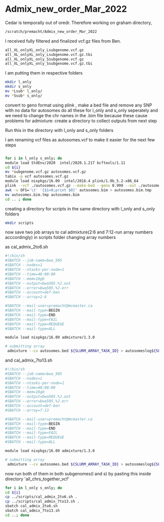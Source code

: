 # Admix_new_order_Mar_2022

Cedar is temporally out of oredr. Therefore working on graham directory,

```bash
/scratch/premacht/Admix_new_order_Mar_2022
```
I received fully filtered and finalized vcf.gz files from Ben.

```bash
all_XL_onlyXL_only_Lsubgenome.vcf.gz  
all_XL_onlyXL_only_Lsubgenome.vcf.gz.tbi
all_XL_onlyXL_only_Ssubgenome.vcf.gz  
all_XL_onlyXL_only_Ssubgenome.vcf.gz.tbi
```

I am putting them in respective folders 

```bash
mkdir l_only
mkdir s_only
mv *Lsub* l_only/
mv *Ssub* s_only/
```
convert to geno format using plink , make a bed file and remove any SNP with no data for autosomes do all these for l_only and s_only seperately and we need to change the chr names in the .bim file because these cause problems for admixture: create a directory to collect outputs from next step

Run this in the directory with l_only and s_only folders

I am renaming vcf files as autosomes.vcf to make it easier for the next few steps

```bash

for i in l_only s_only; do
module load StdEnv/2020  intel/2020.1.217 bcftools/1.11
cd ${i}
mv *subgenome.vcf.gz autosomes.vcf.gz
tabix -p vcf autosomes.vcf.gz
module load nixpkgs/16.09  intel/2016.4 plink/1.9b_5.2-x86_64
plink --vcf ./autosomes.vcf.gz --make-bed --geno 0.999 --out ./autosomes --allow-extra-chr --const-fid
awk -v OFS='\t' '{$1=0;print $0}' autosomes.bim > autosomes.bim.tmp
mv autosomes.bim.tmp autosomes.bim
cd .. ; done
```

creating a directory for scripts in the same directory with l_only and s_only folders

```bash
mkdir scripts
```

now save two job arrays to cal admixture(2:6 and 7:12-run array numbers acccordingly) in scripts folder changing array numbers

as cal_admix_2to6.sh

```bash
#!/bin/sh
#SBATCH --job-name=bwa_505
#SBATCH --nodes=1
#SBATCH --ntasks-per-node=1
#SBATCH --time=48:00:00
#SBATCH --mem=16gb
#SBATCH --output=bwa505.%J.out
#SBATCH --error=bwa505.%J.err
#SBATCH --account=def-ben
#SBATCH --array=2-6

#SBATCH --mail-user=premacht@mcmaster.ca
#SBATCH --mail-type=BEGIN
#SBATCH --mail-type=END
#SBATCH --mail-type=FAIL
#SBATCH --mail-type=REQUEUE
#SBATCH --mail-type=ALL

module load nixpkgs/16.09 admixture/1.3.0

# submitting array
 admixture --cv autosomes.bed ${SLURM_ARRAY_TASK_ID} > autosomeslog${SLURM_ARRAY_TASK_ID}.out
 ```
and cal_admix_7to13.sh

```bash
#!/bin/sh
#SBATCH --job-name=bwa_505
#SBATCH --nodes=1
#SBATCH --ntasks-per-node=1
#SBATCH --time=48:00:00
#SBATCH --mem=16gb
#SBATCH --output=bwa505.%J.out
#SBATCH --error=bwa505.%J.err
#SBATCH --account=def-ben
#SBATCH --array=7-13

#SBATCH --mail-user=premacht@mcmaster.ca
#SBATCH --mail-type=BEGIN
#SBATCH --mail-type=END
#SBATCH --mail-type=FAIL
#SBATCH --mail-type=REQUEUE
#SBATCH --mail-type=ALL

module load nixpkgs/16.09 admixture/1.3.0

# submitting array
 admixture --cv autosomes.bed ${SLURM_ARRAY_TASK_ID} > autosomeslog${SLURM_ARRAY_TASK_ID}.out
 ```
 
 now run both of them in both subgenomes(l and s) by pasting this inside directory 'all_chrs_together_vcf'
 ```bash
 for i in l_only s_only; do  
cd ${i} 
cp ../scripts/cal_admix_2to6.sh . 
cp ../scripts/cal_admix_7to13.sh . 
sbatch cal_admix_2to6.sh 
sbatch cal_admix_7to13.sh
cd ..; done
```
 
